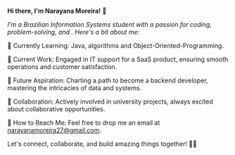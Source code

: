 **Hi there, I'm Narayana Moreira!** 👋

*I'm a Brazilian Information Systems student with a passion for coding, problem-solving, and . Here's a bit about me:*

🌱 Currently Learning: Java, algorithms and Object-Oriented-Programming.

💼 Current Work: Engaged in IT support for a SaaS product, ensuring smooth operations and customer satisfaction.

🚀 Future Aspiration: Charting a path to become a backend developer, mastering the intricacies of data and systems.

🔧 Collaboration: Actively involved in university projects, always excited about collaborative opportunities.

📧 How to Reach Me: Feel free to drop me an email at narayanamoreira27@gmail.com.


Let's connect, collaborate, and build amazing things together! 🚀✨
